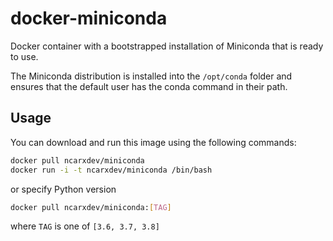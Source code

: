 # docker-miniconda

Docker container with a bootstrapped installation of Miniconda that is ready to use.

The Miniconda distribution is installed into the `/opt/conda` folder and ensures that the default user has the conda command in their path.


## Usage

You can download and run this image using the following commands:

```bash
docker pull ncarxdev/miniconda
docker run -i -t ncarxdev/miniconda /bin/bash
```

or specify Python version

```bash
docker pull ncarxdev/miniconda:[TAG]
```

where `TAG` is one of `[3.6, 3.7, 3.8]`
